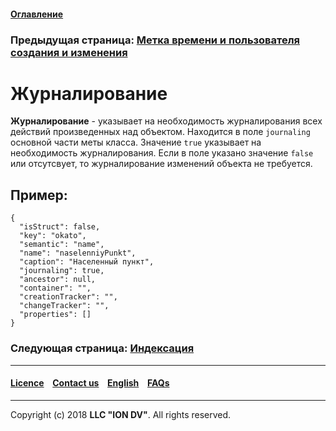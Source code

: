 #### [Оглавление](/docs/ru/index.md)

### Предыдущая страница: [Метка времени и пользователя создания и изменения](/docs/ru/2_system_description/metadata_structure/meta_class/time_user_tracker.md)

# Журналирование

**Журналирование** - указывает на необходимость журналирования всех действий произведенных над объектом. Находится в поле `journaling` основной части меты класса. Значение `true` указывает на необходимость журналирования. Если в поле  указано значение `false` или отсутсвует, то журналирование изменений объекта не требуется. 

## Пример:

```
{
  "isStruct": false,
  "key": "okato",
  "semantic": "name",
  "name": "naselenniyPunkt",
  "caption": "Населенный пункт",
  "journaling": true,
  "ancestor": null,
  "container": "",
  "creationTracker": "",
  "changeTracker": "",
  "properties": []
}
```  


### Следующая страница: [Индексация](/docs/ru/2_system_description/metadata_structure/meta_class/composite_indexes.md)
--------------------------------------------------------------------------  


 #### [Licence](/LICENCE.md) &ensp;  [Contact us](https://iondv.com) &ensp;  [English](/docs/en/2_system_description/metadata_structure/meta_class/journaling.md)   &ensp; [FAQs](/faqs.md)          



--------------------------------------------------------------------------  

Copyright (c) 2018 **LLC "ION DV"**.
All rights reserved. 